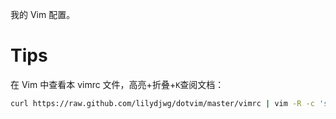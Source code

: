 我的 Vim 配置。

Tips
====
在 Vim 中查看本 vimrc 文件，高亮+折叠+`K`查阅文档：

```bash
curl https://raw.github.com/lilydjwg/dotvim/master/vimrc | vim -R -c 'setf vim' -
```
